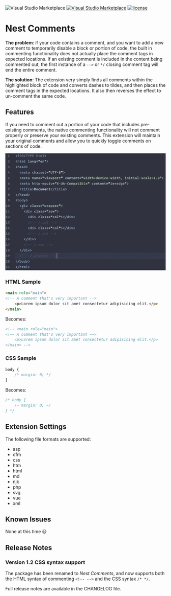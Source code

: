 ![Visual Studio Marketplace](https://img.shields.io/vscode-marketplace/v/philsinatra.html-nested-comments.svg?style=flat-square)
[![Visual Studio Marketplace](https://img.shields.io/vscode-marketplace/d/philsinatra.html-nested-comments.svg?style=flat-square)]()
[![license](https://img.shields.io/github/license/philsinatra/htmlNestedCommentsVSCode.svg?style=flat-square)](https://github.com/philsinatra/htmlNestedCommentsVSCode/blob/master/LICENSE)

# Nest Comments

**The problem**: if your code contains a comment, and you want to add a new comment to temporarily disable a block or portion of code, the built in commenting functionality does not actually place the comment tags in expected locations. If an existing comment is included in the content being commented out, the first instance of a `-->` or `*/` closing comment tag will end the entire comment.

**The solution**: The extension very simply finds all comments within the highlighted block of code and converts dashes to tildes, and then places the comment tags in the expected locations. It also then reverses the effect to un-comment the same code.

## Features

If you need to comment out a portion of your code that includes pre-existing comments, the native commenting functionality will not comment properly or preserve your existing comments. This extension will maintain your original comments and allow you to quickly toggle comments on sections of code.

![code before nesting](images/demo.gif)

### HTML Sample

```html
<main role="main">
<!-- A comment that's very important -->
	<p>Lorem ipsum dolor sit amet consectetur adipisicing elit.</p>
</main>
```

Becomes:

```html
<!-- <main role="main">
<!~~ A comment that's very important ~~>
	<p>Lorem ipsum dolor sit amet consectetur adipisicing elit.</p>
</main> -->
```

### CSS Sample

```css
body {
	/* margin: 0; */
}
```

Becomes:

```css
/* body {
	/~ margin: 0; ~/
} */
```

## Extension Settings

The following file formats are supported:

- asp
- cfm
- css
- htm
- html
- md
- njk
- php
- svg
- vue
- xml

## Known Issues

None at this time 😃

## Release Notes

### Version 1.2 CSS syntax support

The package has been renamed to _Nest Comments_, and now supports both the HTML syntax of commenting `<!-- -->` and the CSS syntax `/* */`.

Full release notes are available in the CHANGELOG file.